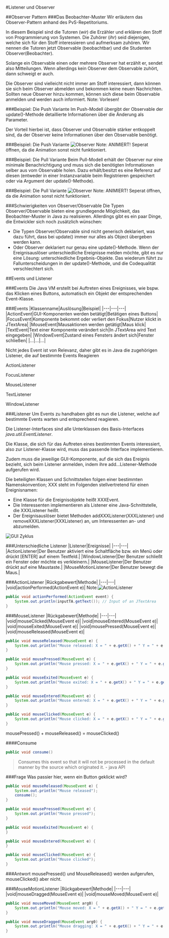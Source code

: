 #Listener und Observer



##Observer Pattern
###Das Beobachter-Muster
Wir erläutern das Observer-Pattern anhand des PvS-Repetitoriums. 

In diesem Beispiel sind die Tutoren (*wir*) die Erzähler und erklären den Stoff von Programmierung von Systemen. Die Zuhörer (*ihr*) seid diejenigen, welche sich für den Stoff interessieren und aufmerksam zuhören. Wir nennen die Tutoren jetzt Observable (beobachtbar) und die Studenten Observer(Beobachter).

Solange ein Observable einen oder mehrere Observer hat erzählt er, sendet also Mitteilungen. Wenn allerdings kein Observer dem Observable zuhört, dann schweigt er auch. 

Die Observer sind vielleicht nicht immer am Stoff interessiert, dann können sie sich beim Observer abmelden und bekommen keine neuen Nachrichten.
Sollten neue Observer hinzu kommen, können sich diese beim Observable anmelden und werden auch informiert.
Note: Vorlesen!



###Beispiel: Die Push Variante
Im Push-Modell übergibt der Observable der update()-Methode detaillierte Informationen über die Änderung als Parameter.

Der Vorteil hierbei ist, dass Observer und Observable stärker entkoppelt sind, da der Observer keine Informationen über den Observable benötigt.



###Beispiel: Die Push Variante
![Observer](content/images/Observer_push.svg)
Note: ANIMIERT! Seperat öffnen, da die Animation sonst nicht funktioniert.




###Beispiel: Die Pull Variante
Beim Pull-Modell erhält der Observer nur eine minimale Benachrichtigung und muss sich die benötigten Informationen selber aus vom Observable holen. Dazu erhält/besitzt es eine Referenz auf diesen (entweder in einer Instanzvariable beim Registrieren gespeichert oder via Argument der update()-Methode).



###Beispiel: Die Pull Variante
![Observer](content/images/Observer_pull.svg)
Note: ANIMIERT! Seperat öffnen, da die Animation sonst nicht funktioniert.



###Schwierigkeiten von Observer/Observable
Die Typen Observer/Observable bieten eine grundlegende Möglichkeit, das Beobachter-Muster in Java zu realisieren. Allerdings gibt es ein paar Dinge, die Entwickler sich noch zusätzlich wünschen:
* Die Typen Observer/Observable sind nicht generisch deklariert, was dazu führt, dass bei update() immer nur alles als Object übergeben werden kann.
* Oder Observer deklariert nur genau eine update()-Methode. Wenn der Ereignisauslöser unterschiedliche Ereignisse melden möchte, gibt es nur eine Lösung: unterschiedliche Ergebnis-Objekte. Das wiederum führt zu Fallunterscheidungen in der update()-Methode, und die Codequalität verschlechtert sich.



##Events und Listener



###Events
Die Java VM erstellt bei Auftreten eines Ereignisses, wie bspw. das Klicken eines Buttons, automatisch ein Objekt der entsprechenden Event-Klasse.



###Events
|Klassenname|Auslösung|Beispiel|
|---|---|---|
|ActionEvent|GUI-Komponenten werden betätigt|Betätigen eines Buttons|
|FocusEvent|Komponente bekommt oder verliert den Fokus|Nutzer klickt in JTextArea|
|MouseEvent|Mausaktionen werden getätigt|Maus klick|
|TextEvent|Text einer Komponente verändert sich|In JTextArea wird Text eingegeben|
|WindowEvent|Zustand eines Fensters ändert sich|Fenster schließen|
|...|...|...|



Nicht jedes Event ist von Relevanz, daher gibt es in Java die zugehörigen Listener, die auf bestimmte Events Reagieren

ActionListener

FocusListener

MouseListener

TextListener

WindowListener



###Listener
Um Events zu handhaben gibt es nun die Listener, welche auf bestimmte Events warten und entsprechend reagieren.



Die Listener-Interfaces sind alle Unterklassen des Basis-Interfaces *java.util.EventListener*. 

Die Klasse, die sich für das Auftreten eines bestimmten Events interessiert, also zur Listener-Klasse wird, muss das passende Interface implementieren. 

Zudem muss die jeweilige GUI-Komponente, auf die sich das Ereignis bezieht, sich beim Listener anmelden, indem ihre add...Listener-Methode aufgerufen wird.



Die beteiligten Klassen und Schnittstellen folgen einer bestimmten Namenskonvention; XXX steht im Folgenden stellvertretend für einen Ereignisnamen:
* Eine Klasse für die Ereignisobjekte heißt XXXEvent.
* Die Interessenten implementieren als Listener eine Java-Schnittstelle, die XXXListener heißt.
* Der Ereignisauslöser bietet Methoden addXXXListener(XXXListener) und removeXXXListener(XXXListener) an, um Interessenten an- und abzumelden.



![GUI Zyklus](content/images/gui-cycle.png)



###Unterschiedliche Listener
|Listener|Ereignisse|
|---|---|
|ActionListener|Der Benutzer aktiviert eine Schaltfläche bzw. ein Menü oder drückt [ENTER] auf einem Textfeld.|
|WindowListener|Der Benutzer schließt ein Fenster oder möchte es verkleinern.|
|MouseListener|Der Benutzer drückt auf eine Maustaste.|
|MouseMotionListener|Der Benutzer bewegt die Maus.|



###ActionListener
|Rückgabewert|Methode|
|---|---|
|void|actionPerformed(ActionEvent e)|
Note:![ActionListener](content/images/actioneventactionlisteneruml.gif)



```java
public void actionPerformed(ActionEvent event) {
    System.out.println(inputTA.getText()); // Input of an JTextArea
}
```



###MouseListener
|Rückgabewert|Methode|
|---|---|
|void|mouseClicked(MouseEvent e)|
|void|mouseEntered(MouseEvent e)|
|void|mouseExited(MouseEvent e)|
|void|mousePressed(MouseEvent e)|
|void|mouseReleased(MouseEvent e)|



```java
public void mouseReleased(MouseEvent e) {
    System.out.println("Mouse released: X = " + e.getX() + " Y = " + e.getY());
}

public void mousePressed(MouseEvent e) {
    System.out.println("Mouse pressed: X = " + e.getX() + " Y = " + e.getY());
}

public void mouseExited(MouseEvent e) {
    System.out.println("Mouse exited: X = " + e.getX() + " Y = " + e.getY());
}

public void mouseEntered(MouseEvent e) {
    System.out.println("Mouse entered: X = " + e.getX() + " Y = " + e.getY());
}

public void mouseClicked(MouseEvent e) {
    System.out.println("Mouse clicked: X = " + e.getX() + " Y = " + e.getY());
}
```



mousePressed() + mouseReleased() = mouseClicked()



####Consume
```java
public void consume()
```

> Consumes this event so that it will not be processed in the default manner by the source which originated it. - java API



###Frage
Was passier hier, wenn ein Button geklickt wird?
```java
public void mouseReleased(MouseEvent e) {
    System.out.println("Mouse released");
    consume();
}

public void mousePressed(MouseEvent e) {
    System.out.println("Mouse pressed");
}

public void mouseExited(MouseEvent e) {
}

public void mouseEntered(MouseEvent e) {
}

public void mouseClicked(MouseEvent e) {
    System.out.println("Mouse clicked");
}
```


###Antwort
mousePressed() und MouseReleased() werden aufgerufen, mouseClicked() aber nicht.



###MouseMotionListener
|Rückgabewert|Methode|
|---|---|
|void|mouseDragged(MouseEvent e)|
|void|mouseMoved(MouseEvent e)|



```java
public void mouseMoved(MouseEvent arg0) {
    System.out.println("Mouse moved: X = " + e.getX() + " Y = " + e.getY());
}

public void mouseDragged(MouseEvent arg0) {
    System.out.println("Mouse dragging: X = " + e.getX() + " Y = " + e.getY());
}
```
